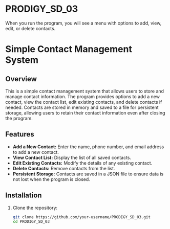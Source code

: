 # PRODIGY_SD_03
When you run the program, you will see a menu with options to add, view, edit, or delete contacts.
# Simple Contact Management System

## Overview

This is a simple contact management system that allows users to store and manage contact information. The program provides options to add a new contact, view the contact list, edit existing contacts, and delete contacts if needed. Contacts are stored in memory and saved to a file for persistent storage, allowing users to retain their contact information even after closing the program.

## Features

- **Add a New Contact:** Enter the name, phone number, and email address to add a new contact.
- **View Contact List:** Display the list of all saved contacts.
- **Edit Existing Contacts:** Modify the details of any existing contact.
- **Delete Contacts:** Remove contacts from the list.
- **Persistent Storage:** Contacts are saved in a JSON file to ensure data is not lost when the program is closed.

## Installation

1. Clone the repository:
   ```bash
   git clone https://github.com/your-username/PRODIGY_SD_03.git
   cd PRODIGY_SD_03
